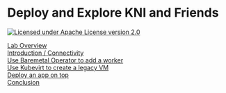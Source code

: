 # Deploy and Explore KNI and Friends

[![Licensed under Apache License version 2.0](https://img.shields.io/github/license/kubevirt/kubevirt.svg)](https://www.apache.org/licenses/LICENSE-2.0)

[Lab Overview](lab0.md)\
[Introduction / Connectivity](lab1.md)\
[Use Baremetal Operator to add a worker](lab2.md)\
[Use Kubevirt to create a legacy VM](lab3.md)\
[Deploy an app on top](lab4.md)\
[Conclusion](lab5.md)
